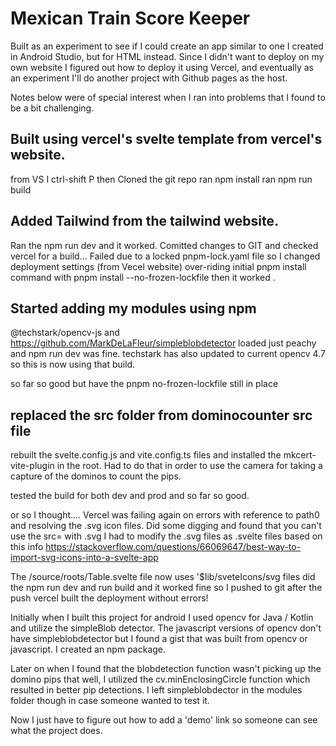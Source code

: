 # Mexican Train Score Keeper 
Built as an experiment to see if I could create an app similar to one I created in Android Studio, but for HTML instead.
Since I didn't want to deploy on my own website I figured out how to deploy it using Vercel, and eventually as an experiment I'll do another
project with Github pages as the host.

Notes below were of special interest when I ran into problems that I found to be a bit challenging.

## Built using vercel's svelte template from vercel's website. 
from VS I ctrl-shift P then Cloned the git repo
ran npm install
ran npm run build

## Added Tailwind from the tailwind website.
Ran the npm run dev and it worked.
Comitted changes to GIT and checked  vercel for a build...
Failed due to a locked  pnpm-lock.yaml file so I changed
deployment settings (from Vecel website) over-riding initial pnpm install command with pnpm install --no-frozen-lockfile
then it worked .
## Started adding my modules using npm

@techstark/opencv-js and 
https://github.com/MarkDeLaFleur/simpleblobdetector loaded  just peachy and npm run dev was fine. techstark has also updated to current opencv 4.7 so this is now using that build.

so far so good but have the pnpm no-frozen-lockfile still in place

## replaced the src folder from dominocounter src file

rebuilt the svelte.config.js and vite.config.ts files and installed the
mkcert-vite-plugin in the root. Had to do that in order to use the camera for taking a capture of the dominos to count the pips.

tested the build for both dev and prod and so far so good.

or so I thought.... Vercel was failing again on errors with reference to path0 and resolving
the .svg icon files. Did some digging and found that you can't use the src= with .svg 
I had to modify the .svg files as .svelte files based on this info
https://stackoverflow.com/questions/66069647/best-way-to-import-svg-icons-into-a-svelte-app

The /source/roots/Table.svelte file now uses '$lib/sveteIcons/svg files
did the npm run dev and run build and it worked fine so I pushed to git
after the push vercel built the deployment without errors!

Initially when I built this project for android I used opencv for Java / Kotlin and utilize the simpleBlob detector. The javascript versions of opencv don't have simpleblobdetector but I found a gist that was built from opencv or javascript. I created  an npm package.

Later on when I found that the blobdetection function wasn't picking up the domino pips that well, I utilized the cv.minEnclosingCircle function 
which resulted in better pip detections. I left simpleblobdector in the modules folder though in case someone wanted to test it.

Now I just have to figure out how to add a 'demo' link so someone can see what the project does. 


